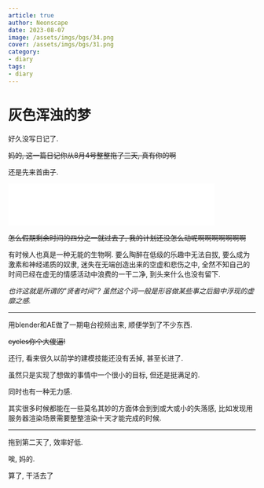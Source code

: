 ```yaml
---
article: true
author: Neonscape
date: 2023-08-07
image: /assets/imgs/bgs/34.png
cover: /assets/imgs/bgs/31.png
category: 
- diary
tags:
- diary
---
```


# 灰色浑浊的梦

好久没写日记了.

~~妈的, 这一篇日记你从8月4号整整拖了三天, 真有你的啊~~

<!-- more -->

还是先来首曲子.

<iframe frameborder="no" border="0" marginwidth="0" marginheight="0" width=420 height=86 src="//music.163.com/outchain/player?type=2&id=1350748641&auto=1&height=66"></iframe>

~~怎么假期剩余时间的四分之一就过去了, 我的计划还没怎么动呢啊啊啊啊啊啊啊~~

有时候人也真是一种无能的生物啊. 要么陶醉在低级的乐趣中无法自拔, 要么成为激素和神经递质的奴隶, 迷失在无端创造出来的空虚和悲伤之中, 全然不知自己的时间已经在虚无的情感活动中浪费的一干二净, 到头来什么也没有留下.

*也许这就是所谓的"贤者时间"? 虽然这个词一般是形容做某些事之后脑中浮现的虚靡之感.*

---

用blender和AE做了一期电台视频出来, 顺便学到了不少东西.

~~cycles你个大傻逼!~~

还行, 看来很久以前学的建模技能还没有丢掉, 甚至长进了.

虽然只是实现了想做的事情中一个很小的目标, 但还是挺满足的.

同时也有一种无力感.

其实很多时候都能在一些莫名其妙的方面体会到到或大或小的失落感, 比如发现用服务器渲染场景需要整整渲染十天才能完成的时候.

---

拖到第二天了, 效率好低.

唉, 妈的.

算了, 干活去了
